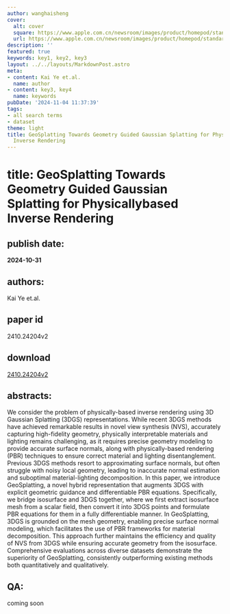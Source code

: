 ```yaml
---
author: wanghaisheng
cover:
  alt: cover
  square: https://www.apple.com.cn/newsroom/images/product/homepod/standard/Apple-HomePod-hero-230118_big.jpg.large_2x.jpg
  url: https://www.apple.com.cn/newsroom/images/product/homepod/standard/Apple-HomePod-hero-230118_big.jpg.large_2x.jpg
description: ''
featured: true
keywords: key1, key2, key3
layout: ../../layouts/MarkdownPost.astro
meta:
- content: Kai Ye et.al.
  name: author
- content: key3, key4
  name: keywords
pubDate: '2024-11-04 11:37:39'
tags:
- all search terms
- dataset
theme: light
title: GeoSplatting Towards Geometry Guided Gaussian Splatting for Physicallybased
  Inverse Rendering
---
```


# title: GeoSplatting Towards Geometry Guided Gaussian Splatting for Physicallybased Inverse Rendering 
## publish date: 
**2024-10-31** 
## authors: 
  Kai Ye et.al. 
## paper id
2410.24204v2
## download
[2410.24204v2](http://arxiv.org/abs/2410.24204v2)
## abstracts:
We consider the problem of physically-based inverse rendering using 3D Gaussian Splatting (3DGS) representations. While recent 3DGS methods have achieved remarkable results in novel view synthesis (NVS), accurately capturing high-fidelity geometry, physically interpretable materials and lighting remains challenging, as it requires precise geometry modeling to provide accurate surface normals, along with physically-based rendering (PBR) techniques to ensure correct material and lighting disentanglement. Previous 3DGS methods resort to approximating surface normals, but often struggle with noisy local geometry, leading to inaccurate normal estimation and suboptimal material-lighting decomposition. In this paper, we introduce GeoSplatting, a novel hybrid representation that augments 3DGS with explicit geometric guidance and differentiable PBR equations. Specifically, we bridge isosurface and 3DGS together, where we first extract isosurface mesh from a scalar field, then convert it into 3DGS points and formulate PBR equations for them in a fully differentiable manner. In GeoSplatting, 3DGS is grounded on the mesh geometry, enabling precise surface normal modeling, which facilitates the use of PBR frameworks for material decomposition. This approach further maintains the efficiency and quality of NVS from 3DGS while ensuring accurate geometry from the isosurface. Comprehensive evaluations across diverse datasets demonstrate the superiority of GeoSplatting, consistently outperforming existing methods both quantitatively and qualitatively.
## QA:
coming soon
